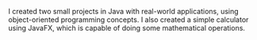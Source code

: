I created two small projects in Java with real-world applications, using object-oriented programming concepts.
I also created a simple calculator using JavaFX, which is capable of doing some mathematical operations.
